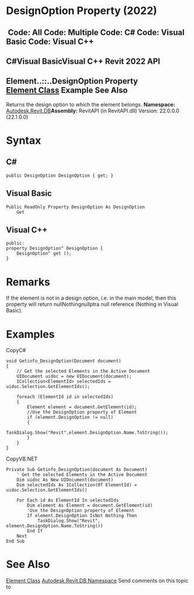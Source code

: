# DesignOption Property (2022)

﻿
 Code: All Code: Multiple Code: C# Code: Visual Basic Code: Visual C++   
---  
C#Visual BasicVisual C++
Revit 2022 API  
---  
Element..::..DesignOption Property   
[Element Class](eb16114f-69ea-f4de-0d0d-f7388b105a16.md "Element Class") Example See Also  
---  
Returns the design option to which the element belongs.
**Namespace:** [Autodesk.Revit.DB](87546ba7-461b-c646-cbb1-2cb8f5bff8b2.md "Autodesk.Revit.DB Namespace")**Assembly:** RevitAPI (in RevitAPI.dll) Version: 22.0.0.0 (22.1.0.0)
# Syntax
C#  
---  
```text
public DesignOption DesignOption { get; }
```
  
Visual Basic  
---  
```text
Public ReadOnly Property DesignOption As DesignOption
	Get
```
  
Visual C++  
---  
```text
public:
property DesignOption^ DesignOption {
	DesignOption^ get ();
}
```
  
# Remarks
If the element is not in a design option, i.e. in the main model, then this property will return nullNothingnullptra null reference (Nothing in Visual Basic).
# Examples
CopyC#
```text
void Getinfo_DesignOption(Document document)
{
    // Get the selected Elements in the Active Document
    UIDocument uidoc = new UIDocument(document);
    ICollection<ElementId> selectedIds = uidoc.Selection.GetElementIds();

    foreach (ElementId id in selectedIds)
    {
        Element element = document.GetElement(id);
        //Use the DesignOption property of Element
        if (element.DesignOption != null)
        {
            TaskDialog.Show("Revit",element.DesignOption.Name.ToString());
        }
    }
}
```

CopyVB.NET
```text
Private Sub Getinfo_DesignOption(document As Document)
    ' Get the selected Elements in the Active Document
    Dim uidoc As New UIDocument(document)
    Dim selectedIds As ICollection(Of ElementId) = uidoc.Selection.GetElementIds()

    For Each id As ElementId In selectedIds
        Dim element As Element = document.GetElement(id)
        'Use the DesignOption property of Element
        If element.DesignOption IsNot Nothing Then
            TaskDialog.Show("Revit", element.DesignOption.Name.ToString())
        End If
    Next
End Sub
```

# See Also
[Element Class](eb16114f-69ea-f4de-0d0d-f7388b105a16.md "Element Class")
[Autodesk.Revit.DB Namespace](87546ba7-461b-c646-cbb1-2cb8f5bff8b2.md "Autodesk.Revit.DB Namespace")
Send comments on this topic to 